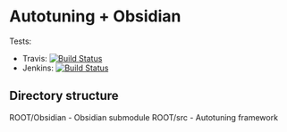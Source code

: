 

Autotuning + Obsidian
=====================

Tests:
 * Travis: [![Build Status](https://travis-ci.org/iu-parfunc/AutoObsidian.svg?branch=master)](https://travis-ci.org/iu-parfunc/lvars)
 * Jenkins: [![Build Status](http://tester-lin.soic.indiana.edu:8080/buildStatus/icon?job=AutoObsidian)](http://tester-lin.soic.indiana.edu:8080/job/AutoObsidian/)


Directory structure
-------------------

ROOT/Obsidian    -  Obsidian submodule
ROOT/src         -  Autotuning framework
